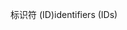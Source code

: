 <span data-ttu-id="6503d-101">标识符 (ID)</span><span class="sxs-lookup"><span data-stu-id="6503d-101">identifiers (IDs)</span></span>